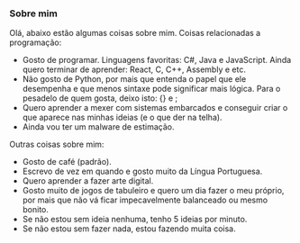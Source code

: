 <!--### Hi there 👋 -->
<!--
**Jeasiel/Jeasiel** is a ✨ _special_ ✨ repository because its `README.md` (this file) appears on your GitHub profile.

Here are some ideas to get you started:

- 🔭 I’m currently working on ...
- 🌱 I’m currently learning ...
- 👯 I’m looking to collaborate on ...
- 🤔 I’m looking for help with ...
- 💬 Ask me about ...
- 📫 How to reach me: ...
- 😄 Pronouns: ...
- ⚡ Fun fact: ...
-->
### Sobre mim
Olá, abaixo estão algumas coisas sobre mim.
Coisas relacionadas a programação:
* Gosto de programar. Linguagens favoritas: C#, Java e JavaScript. Ainda quero terminar de aprender: React, C, C++, Assembly e etc.
* Não gosto de Python, por mais que entenda o papel que ele desempenha e que menos sintaxe pode significar mais lógica. Para o pesadelo de quem gosta, deixo isto: {} e ;
* Quero aprender a mexer com sistemas embarcados e conseguir criar o que aparece nas minhas ideias (e o que der na telha).
* Ainda vou ter um malware de estimação.

Outras coisas sobre mim:
* Gosto de café (padrão).
* Escrevo de vez em quando e gosto muito da Língua Portuguesa.
* Quero aprender a fazer arte digital.
* Gosto muito de jogos de tabuleiro e quero um dia fazer o meu próprio, por mais que não vá ficar impecavelmente balanceado ou mesmo bonito.
* Se não estou sem ideia nenhuma, tenho 5 ideias por minuto.
* Se não estou sem fazer nada, estou fazendo muita coisa.
